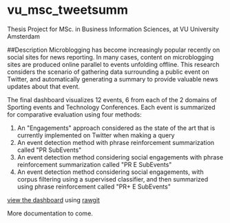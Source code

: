 # vu_msc_tweetsumm
Thesis Project for MSc. in Business Information Sciences, at VU University Amsterdam

##Description
Microblogging has become increasingly popular recently on social sites for news reporting. In many cases, content on microblogging sites are produced online parallel to events unfolding offline. This research considers the scenario of gathering data surrounding a public event on Twitter, and automatically generating a summary to provide valuable news updates about that event.

The final dashboard visualizes 12 events, 6 from each of the 2 domains of Sporting events and Technology Conferences. Each event is summarized for comparative evaluation using four methods: 

1. An "Engagements" approach considered as the state of the art that is currently implemented on Twitter when making a query 
2. An event detection method with phrase reinforcement summarization called "PR SubEvents"
3. An event detection method considering social engagements with phrase reinforcement summarization called "PR E SubEvents"
4. An event detection method considering social engagements, with corpus filtering using a supervised classifier, and then summarized using phrase reinforcement called "PR+ E SubEvents"

[view the dashboard](https://rawgit.com/knanne/vu_msc_tweetsumm/master/dashboard/index.html) using [rawgit](http://rawgit.com/)

More documentation to come.